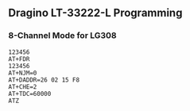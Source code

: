 
## Dragino LT-33222-L Programming

### 8-Channel Mode for LG308

```
123456
AT+FDR
123456
AT+NJM=0
AT+DADDR=26 02 15 F8
AT+CHE=2
AT+TDC=60000
ATZ
```
